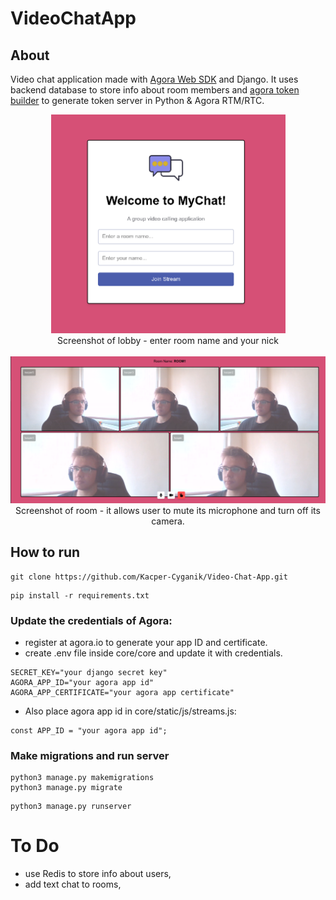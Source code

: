 # VideoChatApp


##  About
Video chat application made with [Agora Web SDK](https://docs.agora.io/en/All/API%20Reference/web/index.html) and Django. It uses backend database to store info about room members and [agora token builder](https://pypi.org/project/agora-token-builder/) to generate token server in Python & Agora RTM/RTC.
<p align="center">
<img src="pics/screenshot_lobby.png" width="375" height="350">
<br/>
Screenshot of lobby - enter room name and your nick 
<br/>
<br/>
<img src="pics/screenshot_room.png">
<br/>
Screenshot of room - it allows user to mute its microphone and turn off its camera.
</p>



## How to run
```
git clone https://github.com/Kacper-Cyganik/Video-Chat-App.git
```
```
pip install -r requirements.txt
```
### Update the credentials of Agora:
- register at agora.io to generate your app ID and certificate.
- create .env file inside core/core and update it with credentials.
```
SECRET_KEY="your django secret key"
AGORA_APP_ID="your agora app id"
AGORA_APP_CERTIFICATE="your agora app certificate"
```
- Also place agora app id in core/static/js/streams.js:
```
const APP_ID = "your agora app id";
```
### Make migrations and run server
```
python3 manage.py makemigrations
python3 manage.py migrate
```
```
python3 manage.py runserver
```

# To Do
 - use Redis to store info about users,
 - add text chat to rooms, 
